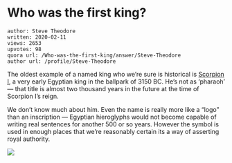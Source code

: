 # Who was the first king?

	author: Steve Theodore
	written: 2020-02-11
	views: 2653
	upvotes: 98
	quora url: /Who-was-the-first-king/answer/Steve-Theodore
	author url: /profile/Steve-Theodore


The oldest example of a named king who we’re sure is historical is [Scorpion I](https://en.wikipedia.org/wiki/Scorpion_I), a very early Egyptian king in the ballpark of 3150 BC. He’s not as ‘pharaoh’ — that title is almost two thousand years in the future at the time of Scorpion I’s reign.

We don’t know much about him. Even the name is really more like a “logo” than an inscription — Egyptian hieroglyphs would not become capable of writing real sentences for another 500 or so years. However the symbol is used in enough places that we’re reasonably certain its a way of asserting royal authority.

![](https://qph.fs.quoracdn.net/main-qimg-66a7572eb04fdf0f95f8a84d49cdebad)

